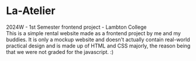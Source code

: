 # La-Atelier
2024W - 1st Semester frontend project - Lambton College
<br>
This is a simple rental website made as a frontend project by me and my buddies. It is only a mockup website and doesn't actually contain real-world practical design and is made up of HTML and CSS majorly, the reason being that we were not graded for the javascript. :)
